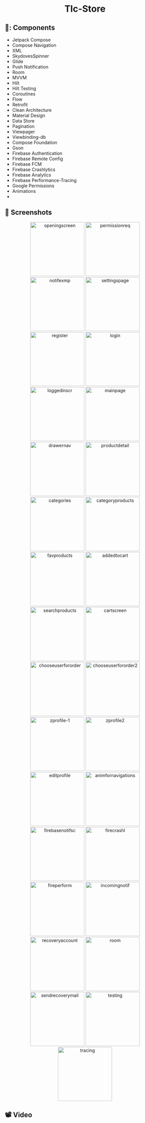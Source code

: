# <p align="center"> Tlc-Store </p>


## 🍍: Components 
- Jetpack Compose
- Compose Navigation
- XML
- SkydovesSpinner
- Glide
- Push Notification
- Room
- MVVM
- Hilt
- Hilt Testing
- Coroutines
- Flow
- Retrofit
- Clean Architecture
- Material Design
- Data Store
- Pagination
- Viewpager
- Viewbinding-db
- Compose Foundation
- Gson
- Firebase Authentication
- Firebase Remote Config
- Firebase FCM
- Firebase Crashlytics
- Firebase Analytics
- Firebase Performance-Tracing
- Google Permissions
- Animations
- 
## 📸 Screenshots
<p align="center">
  
 <img src="https://github.com/hakanozer/tukcell_kotlin_2024/assets/70065773/8494a425-ca08-4ce2-b5da-df8e69b82b4b" width="170" height="auto" alt="openingscreen">
<img src="https://github.com/hakanozer/tukcell_kotlin_2024/assets/70065773/694dd9be-e9b1-4fbc-866c-12c3816e8f64" width="170" height="auto" alt="permissionreq">
<img src="https://github.com/hakanozer/tukcell_kotlin_2024/assets/70065773/640eff8f-3969-4306-b6a8-bd2c6c04f4e4" width="170" height="auto" alt="notifexmp">
<img src="https://github.com/hakanozer/tukcell_kotlin_2024/assets/70065773/6fde19b5-4707-4785-888d-6bc8c5c637f7" width="170" height="auto" alt="settingspage">
<img src="https://github.com/hakanozer/tukcell_kotlin_2024/assets/70065773/a969b305-3d80-475c-9f9b-5710bd457e6c" width="170" height="auto" alt="register">
<img src="https://github.com/hakanozer/tukcell_kotlin_2024/assets/70065773/5f5fa0f2-60e6-402b-b87c-7a34cb613173" width="170" height="auto" alt="login">
<img src="https://github.com/hakanozer/tukcell_kotlin_2024/assets/70065773/3196b857-da3c-41f6-b275-869809c91225" width="170" height="auto" alt="loggedinscr">
<img src="https://github.com/hakanozer/tukcell_kotlin_2024/assets/70065773/f7816d72-e56d-477d-9c73-4ea51c64701d" width="170" height="auto" alt="mainpage">
<img src="https://github.com/hakanozer/tukcell_kotlin_2024/assets/70065773/e2c890f5-7ede-48ff-b34d-4abd6881bfaf" width="170" height="auto" alt="drawernav">
<img src="https://github.com/hakanozer/tukcell_kotlin_2024/assets/70065773/8faa0f11-1ef8-476b-98db-0fc1bced4909" width="170" height="auto" alt="productdetail">
<img src="https://github.com/hakanozer/tukcell_kotlin_2024/assets/70065773/279b95b2-fbf4-4644-8d3d-6065eb9be7b3" width="170" height="auto" alt="categories">
<img src="https://github.com/hakanozer/tukcell_kotlin_2024/assets/70065773/6693e2df-03c3-4150-84dc-2dea4b64fa20" width="170" height="auto" alt="categoryproducts">
<img src="https://github.com/hakanozer/tukcell_kotlin_2024/assets/70065773/1a6577db-eb21-40e2-93bf-7eee82824bae" width="170" height="auto" alt="favproducts">
<img src="https://github.com/hakanozer/tukcell_kotlin_2024/assets/70065773/026f53ce-46a8-4e7b-8cb9-bc809a80779d" width="170" height="auto" alt="addedtocart">
<img src="https://github.com/hakanozer/tukcell_kotlin_2024/assets/70065773/e35085c1-7e8c-4897-9955-7343ad9471e0" width="170" height="auto" alt="searchproducts">
<img src="https://github.com/hakanozer/tukcell_kotlin_2024/assets/70065773/5fb1e6e3-e8f6-4e4f-b717-baed528c7cfd" width="170" height="auto" alt="cartscreen">
<img src="https://github.com/hakanozer/tukcell_kotlin_2024/assets/70065773/46c17410-139c-46a1-9406-eb05c04b74cb" width="170" height="auto" alt="chooseuserfororder">
<img src="https://github.com/hakanozer/tukcell_kotlin_2024/assets/70065773/4c7b1453-e58b-4d70-bf45-7a0b78063d05" width="170" height="auto" alt="chooseuserfororder2">
<img src="https://github.com/hakanozer/tukcell_kotlin_2024/assets/70065773/91540bb6-bde7-4a9e-934e-81e80445c0b6" width="170" height="auto" alt="zprofile-1">
<img src="https://github.com/hakanozer/tukcell_kotlin_2024/assets/70065773/c56c17ac-e91f-4256-b0c3-4ffe720eb805" width="170" height="auto" alt="zprofile2">
<img src="https://github.com/hakanozer/tukcell_kotlin_2024/assets/70065773/8ee025f0-9630-4628-af41-cc0ecb4ff373" width="170" height="auto" alt="editprofile">
<img src="https://github.com/hakanozer/tukcell_kotlin_2024/assets/70065773/697e0733-e5df-4adc-ac0d-ae28f85c2a5c" width="170" height="auto" alt="animfornavigations">
<img src="https://github.com/hakanozer/tukcell_kotlin_2024/assets/70065773/5582bc4b-35e3-4171-9cae-07c7c5ca7431" width="170" height="auto" alt="firebasenotifsc">
<img src="https://github.com/hakanozer/tukcell_kotlin_2024/assets/70065773/22ba6d43-b69b-4b9b-9ab5-1b8ff9c27f75" width="170" height="auto" alt="firecrashl">
<img src="https://github.com/hakanozer/tukcell_kotlin_2024/assets/70065773/f8972c26-6c41-41d8-aab7-11a570c6d08f" width="170" height="auto" alt="fireperform">
<img src="https://github.com/hakanozer/tukcell_kotlin_2024/assets/70065773/09753259-f0b4-4578-87f7-94901ee4ddd7" width="170" height="auto" alt="incomingnotif">
<img src="https://github.com/hakanozer/tukcell_kotlin_2024/assets/70065773/4dfa4060-10d7-4e83-a7f6-57ca10c56f38" width="170" height="auto" alt="recoveryaccount">
<img src="https://github.com/hakanozer/tukcell_kotlin_2024/assets/70065773/707b33d1-36df-4225-ad26-c4e86822de56" width="170" height="auto" alt="room">
<img src="https://github.com/hakanozer/tukcell_kotlin_2024/assets/70065773/f3aed052-5d05-4b57-ad7e-33ae0b1b1a8c" width="170" height="auto" alt="sendrecoverymail">
<img src="https://github.com/hakanozer/tukcell_kotlin_2024/assets/70065773/bd4270e7-d94f-4859-8815-2f75debf5dff" width="170" height="auto" alt="testing">
<img src="https://github.com/hakanozer/tukcell_kotlin_2024/assets/70065773/0b5fd424-1b2d-43e7-9893-e720d22c4fcd" width="170" height="auto" alt="tracing">
</p>


  
## 📽 Video 

